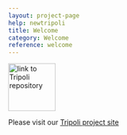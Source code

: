 ```yaml
---
layout: project-page
help: newtripoli
title: Welcome
category: Welcome
reference: welcome
---
```


<a href="https://github.com/bowring/Tripoli" target= "&#95;blank">
<img src="https://raw.githubusercontent.com/CIRDLES/cirdles.github.com/master/assets/icons/Tripoli2009.png" alt="link to Tripoli repository" height="95.6" width="95">
</a>

Please visit our  <a href="https://cirdles.org/Tripoli" target="_blank">Tripoli project site</a>

